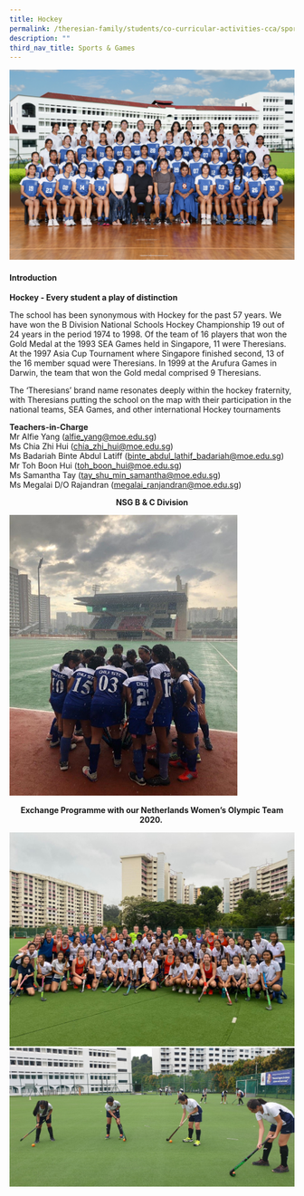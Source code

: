 ```yaml
---
title: Hockey
permalink: /theresian-family/students/co-curricular-activities-cca/sports-n-games/hockey/
description: ""
third_nav_title: Sports & Games
---
```

<!--<img src="/images/hoc123.jpg">-->
![](/images/2023CCA/hockey.jpg)
<h4><strong>Introduction</strong></h4>
<p><strong>Hockey - Every student a play of distinction</strong></p>
<p>The school has been synonymous with Hockey for the past 57 years. We have won the B Division National Schools Hockey Championship 19 out of 24 years in the period 1974 to 1998.&nbsp;Of the team of 16 players that won the Gold Medal at the 1993 SEA Games held in Singapore, 11 were Theresians. At the 1997 Asia Cup Tournament where Singapore finished second, 13 of the 16 member squad were Theresians. In 1999 at the Arufura Games in Darwin, the team that won the Gold medal comprised 9 Theresians.</p>
<p>The ‘Theresians’ brand name resonates deeply within the hockey fraternity, with Theresians putting the school on the map with their participation in the national teams, SEA Games, and other international Hockey tournaments</p>

<p><strong>Teachers-in-Charge</strong><br>Mr Alfie Yang (<a href="mailto:alfie_yang@moe.edu.sg">alfie_yang@moe.edu.sg</a>)<br>Ms Chia Zhi Hui (<a href="mailto:chia_zhi_hui@moe.edu.sg">chia_zhi_hui@moe.edu.sg</a>)<br>Ms Badariah Binte Abdul Latiff (<a href="mailto:binte_abdul_lathif_badariah@moe.edu.sg">binte_abdul_lathif_badariah@moe.edu.sg</a>)<br>Mr Toh Boon Hui (<a href="mailto:toh_boon_hui@moe.edu.sg">toh_boon_hui@moe.edu.sg</a>)<br>Ms Samantha Tay (<a href="mailto:tay_shu_min_samantha@moe.edu.sg">tay_shu_min_samantha@moe.edu.sg</a>)<br>Ms Megalai D/O Rajandran (<a href="mailto:megalai_rajandran@moe.edu.sg">megalai_ranjandran@moe.edu.sg</a>)</p>
<p style="text-align: center;"><strong>NSG B &amp; C Division</strong></p>
<img style="width: 80%;" src="/images/hoc2.jpg">
<p style="text-align: center;"><strong>Exchange Programme with our Netherlands Women’s Olympic Team 2020.&nbsp;</strong></p>
<img src="/images/hoc3.jpg"><br>
<img src="/images/hoc4.jpg">